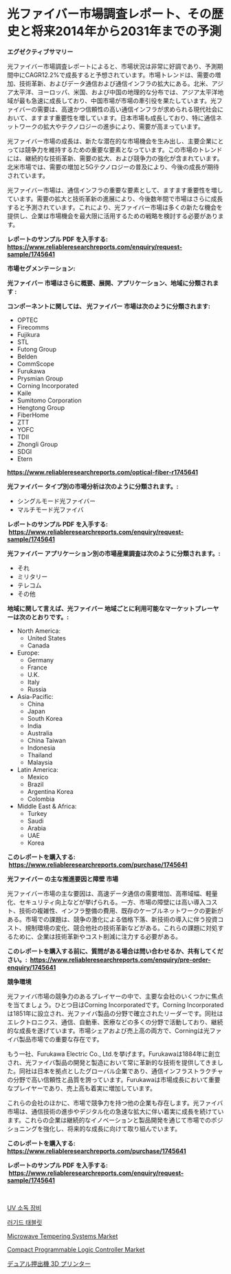 <p><h1>光ファイバー市場調査レポート、その歴史と将来2014年から2031年までの予測</h1></p><p><strong>エグゼクティブサマリー</strong></p>
<p><p>光ファイバー市場調査レポートによると、市場状況は非常に好調であり、予測期間中にCAGR12.2%で成長すると予想されています。市場トレンドは、需要の増加、技術革新、およびデータ通信および通信インフラの拡大にある。北米、アジア太平洋、ヨーロッパ、米国、および中国の地理的な分布では、アジア太平洋地域が最も急速に成長しており、中国市場が市場の牽引役を果たしています。光ファイバーの需要は、高速かつ信頼性の高い通信インフラが求められる現代社会において、ますます重要性を増しています。日本市場も成長しており、特に通信ネットワークの拡大やテクノロジーの進歩により、需要が高まっています。</p><p>光ファイバー市場の成長は、新たな潜在的な市場機会を生み出し、主要企業にとっては競争力を維持するための重要な要素となっています。この市場のトレンドには、継続的な技術革新、需要の拡大、および競争力の強化が含まれています。北米市場では、需要の増加と5Gテクノロジーの普及により、今後の成長が期待されています。</p><p>光ファイバー市場は、通信インフラの重要な要素として、ますます重要性を増しています。需要の拡大と技術革新の進展により、今後数年間で市場はさらに成長すると予測されています。これにより、光ファイバー市場は多くの新たな機会を提供し、企業は市場機会を最大限に活用するための戦略を検討する必要があります。</p></p>
<p><strong>レポートのサンプル PDF を入手する: <a href="https://www.reliableresearchreports.com/enquiry/request-sample/1745641">https://www.reliableresearchreports.com/enquiry/request-sample/1745641</a></strong></p>
<p><strong>市場セグメンテーション:</strong></p>
<p><strong> 光ファイバー 市場はさらに概要、展開、アプリケーション、地域に分類されます :</strong></p>
<p><strong>コンポーネントに関しては、 光ファイバー 市場は次のように分類されます: &nbsp;</strong></p>
<p><ul><li>OPTEC</li><li>Firecomms</li><li>Fujikura</li><li>STL</li><li>Futong Group</li><li>Belden</li><li>CommScope</li><li>Furukawa</li><li>Prysmian Group</li><li>Corning Incorporated</li><li>Kaile</li><li>Sumitomo Corporation</li><li>Hengtong Group</li><li>FiberHome</li><li>ZTT</li><li>YOFC</li><li>TDII</li><li>Zhongli Group</li><li>SDGI</li><li>Etern</li></ul></p>
<p><strong><a href="https://www.reliableresearchreports.com/optical-fiber-r1745641">https://www.reliableresearchreports.com/optical-fiber-r1745641</a></strong></p>
<p><strong> 光ファイバー タイプ別の市場分析は次のように分類されます。:</strong></p>
<p><ul><li>シングルモード光ファイバー</li><li>マルチモード光ファイバ</li></ul></p>
<p><strong>レポートのサンプル PDF を入手する: &nbsp;<a href="https://www.reliableresearchreports.com/enquiry/request-sample/1745641">https://www.reliableresearchreports.com/enquiry/request-sample/1745641</a></strong></p>
<p><strong> 光ファイバー アプリケーション別の市場産業調査は次のように分類されます。:</strong></p>
<p><ul><li>それ</li><li>ミリタリー</li><li>テレコム</li><li>その他</li></ul></p>
<p><strong>地域に関して言えば、光ファイバー 地域ごとに利用可能なマーケットプレーヤーは次のとおりです。:</strong></p>
<p><ul>
    <li>
        North America:
        <ul>
            <li>United States</li>
            <li>Canada</li>
        </ul>
    </li>
    <li>
        Europe:
        <ul>
            <li>Germany</li>
            <li>France</li>
            <li>U.K.</li>
            <li>Italy</li>
            <li>Russia</li>
        </ul>
    </li>
    <li>
        Asia-Pacific:
        <ul>
            <li>China</li>
            <li>Japan</li>
            <li>South Korea</li>
            <li>India</li>
            <li>Australia</li>
            <li>China Taiwan</li>
            <li>Indonesia</li>
            <li>Thailand</li>
            <li>Malaysia</li>
        </ul>
    </li>
    <li>
        Latin America:
        <ul>
            <li>Mexico</li>
            <li>Brazil</li>
            <li>Argentina Korea</li>
            <li>Colombia</li>
        </ul>
    </li>
    <li>
        Middle East & Africa:
        <ul>
            <li>Turkey</li>
            <li>Saudi</li>
            <li>Arabia</li>
            <li>UAE</li>
            <li>Korea</li>
        </ul>
    </li>
    </ul></p>
<p><strong>このレポートを購入する: &nbsp;<a href="https://www.reliableresearchreports.com/purchase/1745641">https://www.reliableresearchreports.com/purchase/1745641</a></strong></p>
<p><strong>光ファイバー の主な推進要因と障壁 市場</strong></p>
<p><p>光ファイバー市場の主な要因は、高速データ通信の需要増加、高帯域幅、軽量化、セキュリティ向上などが挙げられる。一方、市場の障壁には高い導入コスト、技術の複雑性、インフラ整備の費用、既存のケーブルネットワークの更新がある。市場での課題は、競争の激化による価格下落、新技術の導入に伴う投資コスト、規制環境の変化、競合他社の技術革新などがある。これらの課題に対処するために、企業は技術革新やコスト削減に注力する必要がある。</p></p>
<p><strong>このレポートを購入する前に、質問がある場合は問い合わせるか、共有してください。:&nbsp; <a href="https://www.reliableresearchreports.com/enquiry/pre-order-enquiry/1745641">https://www.reliableresearchreports.com/enquiry/pre-order-enquiry/1745641</a></strong></p>
<p><strong>競争環境</strong></p>
<p><p>光ファイバ市場の競争力のあるプレイヤーの中で、主要な会社のいくつかに焦点を当てましょう。ひとつ目はCorning Incorporatedです。Corning Incorporatedは1851年に設立され、光ファイバ製品の分野で確立されたリーダーです。同社はエレクトロニクス、通信、自動車、医療などの多くの分野で活動しており、継続的な成長を遂げています。市場シェアおよび売上高の両方で、Corningは光ファイバ製品市場での重要な存在です。</p><p>もう一社、Furukawa Electric Co., Ltd.を挙げます。Furukawaは1884年に創立され、光ファイバ製品の開発と製造において常に革新的な技術を提供してきました。同社は日本を拠点としたグローバル企業であり、通信インフラストラクチャの分野で高い信頼性と品質を誇っています。Furukawaは市場成長において重要なプレイヤーであり、売上高も着実に増加しています。</p><p>これらの会社のほかに、市場で競争力を持つ他の企業も存在します。光ファイバ市場は、通信技術の進歩やデジタル化の急速な拡大に伴い着実に成長を続けています。これらの企業は継続的なイノベーションと製品開発を通じて市場でのポジショニングを強化し、将来的な成長に向けて取り組んでいます。</p></p>
<p><strong>このレポートを購入する: &nbsp; <a href="https://www.reliableresearchreports.com/purchase/1745641">https://www.reliableresearchreports.com/purchase/1745641</a></strong></p>
<p><strong>レポートのサンプル PDF を入手する: &nbsp;<a href="https://www.reliableresearchreports.com/enquiry/request-sample/1745641">https://www.reliableresearchreports.com/enquiry/request-sample/1745641</a></strong><strong></strong></p>
<p>&nbsp;</p>
<p><p><a href="https://github.com/TimmyMann6767/Market-Research-Report-List-1/blob/main/947883119651.md">UV 소독 장비</a></p><p><a href="https://github.com/JeromeRtyau89966/Market-Research-Report-List-1/blob/main/614102719652.md">러기드 태블릿</a></p><p><a href="https://github.com/Airanohannonzb68e5pb53oc1/Market-Research-Report-List-2/blob/main/microwave-tempering-systems-market.md">Microwave Tempering Systems Market</a></p><p><a href="https://github.com/fiixsa/Market-Research-Report-List-2/blob/main/compact-programmable-logic-controller-market.md">Compact Programmable Logic Controller Market</a></p><p><a href="https://github.com/AriMuller2009/Market-Research-Report-List-1/blob/main/240001021088.md">デュアル押出機 3D プリンター</a></p></p>